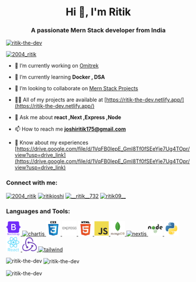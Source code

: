 <h1 align="center">Hi 👋, I'm Ritik</h1>
<h3 align="center">A passionate Mern Stack developer from India</h3>


<p align="left"> <a href="https://github.com/ryo-ma/github-profile-trophy"><img src="https://github-profile-trophy.vercel.app/?username=ritik-the-dev" alt="ritik-the-dev" /></a> </p>

<p align="left"> <a href="https://twitter.com/2004_ritik" target="blank"><img src="https://img.shields.io/twitter/follow/2004_ritik?logo=twitter&style=for-the-badge" alt="2004_ritik" /></a> </p>

- 🔭 I’m currently working on [Omitrek](https://github.com/Ritik-The-Dev/Ometrek-vercel)

- 🌱 I’m currently learning **Docker , DSA**

- 👯 I’m looking to collaborate on [Mern Stack Projects](https://github.com/Ritik-The-Dev)

- 👨‍💻 All of my projects are available at [https://ritik-the-dev.netlify.app/](https://ritik-the-dev.netlify.app/)

- 💬 Ask me about **react ,Next ,Express ,Node**

- 📫 How to reach me **joshiritik175@gmail.com**

- 📄 Know about my experiences [https://drive.google.com/file/d/1VqFB0IepE_Gml8Tf0fSEeYje7Ug4TOpr/view?usp=drive_link](https://drive.google.com/file/d/1VqFB0IepE_Gml8Tf0fSEeYje7Ug4TOpr/view?usp=drive_link)

<h3 align="left">Connect with me:</h3>
<p align="left">
<a href="https://twitter.com/2004_ritik" target="blank"><img align="center" src="https://raw.githubusercontent.com/rahuldkjain/github-profile-readme-generator/master/src/images/icons/Social/twitter.svg" alt="2004_ritik" height="30" width="40" /></a>
<a href="https://linkedin.com/in/ritikjoshi" target="blank"><img align="center" src="https://raw.githubusercontent.com/rahuldkjain/github-profile-readme-generator/master/src/images/icons/Social/linked-in-alt.svg" alt="ritikjoshi" height="30" width="40" /></a>
<a href="https://instagram.com/__ritik__732" target="blank"><img align="center" src="https://raw.githubusercontent.com/rahuldkjain/github-profile-readme-generator/master/src/images/icons/Social/instagram.svg" alt="__ritik__732" height="30" width="40" /></a>
<a href="https://www.leetcode.com/ritik09__" target="blank"><img align="center" src="https://raw.githubusercontent.com/rahuldkjain/github-profile-readme-generator/master/src/images/icons/Social/leet-code.svg" alt="ritik09__" height="30" width="40" /></a>
</p>

<h3 align="left">Languages and Tools:</h3>
<p align="left"> <a href="https://getbootstrap.com" target="_blank" rel="noreferrer"> <img src="https://raw.githubusercontent.com/devicons/devicon/master/icons/bootstrap/bootstrap-plain-wordmark.svg" alt="bootstrap" width="40" height="40"/> </a> <a href="https://www.chartjs.org" target="_blank" rel="noreferrer"> <img src="https://www.chartjs.org/media/logo-title.svg" alt="chartjs" width="40" height="40"/> </a> <a href="https://www.w3schools.com/css/" target="_blank" rel="noreferrer"> <img src="https://raw.githubusercontent.com/devicons/devicon/master/icons/css3/css3-original-wordmark.svg" alt="css3" width="40" height="40"/> </a> <a href="https://expressjs.com" target="_blank" rel="noreferrer"> <img src="https://raw.githubusercontent.com/devicons/devicon/master/icons/express/express-original-wordmark.svg" alt="express" width="40" height="40"/> </a> <a href="https://www.w3.org/html/" target="_blank" rel="noreferrer"> <img src="https://raw.githubusercontent.com/devicons/devicon/master/icons/html5/html5-original-wordmark.svg" alt="html5" width="40" height="40"/> </a> <a href="https://developer.mozilla.org/en-US/docs/Web/JavaScript" target="_blank" rel="noreferrer"> <img src="https://raw.githubusercontent.com/devicons/devicon/master/icons/javascript/javascript-original.svg" alt="javascript" width="40" height="40"/> </a> <a href="https://www.mongodb.com/" target="_blank" rel="noreferrer"> <img src="https://raw.githubusercontent.com/devicons/devicon/master/icons/mongodb/mongodb-original-wordmark.svg" alt="mongodb" width="40" height="40"/> </a> <a href="https://nextjs.org/" target="_blank" rel="noreferrer"> <img src="https://cdn.worldvectorlogo.com/logos/nextjs-2.svg" alt="nextjs" width="40" height="40"/> </a> <a href="https://nodejs.org" target="_blank" rel="noreferrer"> <img src="https://raw.githubusercontent.com/devicons/devicon/master/icons/nodejs/nodejs-original-wordmark.svg" alt="nodejs" width="40" height="40"/> </a> <a href="https://www.python.org" target="_blank" rel="noreferrer"> <img src="https://raw.githubusercontent.com/devicons/devicon/master/icons/python/python-original.svg" alt="python" width="40" height="40"/> </a> <a href="https://reactjs.org/" target="_blank" rel="noreferrer"> <img src="https://raw.githubusercontent.com/devicons/devicon/master/icons/react/react-original-wordmark.svg" alt="react" width="40" height="40"/> </a> <a href="https://redux.js.org" target="_blank" rel="noreferrer"> <img src="https://raw.githubusercontent.com/devicons/devicon/master/icons/redux/redux-original.svg" alt="redux" width="40" height="40"/> </a> <a href="https://tailwindcss.com/" target="_blank" rel="noreferrer"> <img src="https://www.vectorlogo.zone/logos/tailwindcss/tailwindcss-icon.svg" alt="tailwind" width="40" height="40"/> </a> </p>

<p><img align="left" src="https://github-readme-stats.vercel.app/api/top-langs?username=ritik-the-dev&show_icons=true&locale=en&layout=compact" alt="ritik-the-dev" /></p>

<p>&nbsp;<img align="center" src="https://github-readme-stats.vercel.app/api?username=ritik-the-dev&show_icons=true&locale=en" alt="ritik-the-dev" /></p>

<p><img align="center" src="https://github-readme-streak-stats.herokuapp.com/?user=ritik-the-dev&" alt="ritik-the-dev" /></p>

